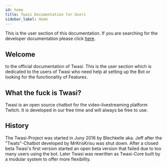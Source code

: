 ```yaml
---
id: home
title: Twasi Documentation for Users
sidebar_label: Home
---
```


This is the user section of this documentation. If you are searching for the developer documentation please click [here](/docs/home/).

## Welcome

to the official documentation of Twasi. This is the user section which is dedicated to the users of Twasi who need help at setting up the Bot or looking for the functionality of Features.

## What the fuck is Twasi?

Twasi is an open source chatbot for the video-livestreaming platform Twitch. It is developed in our free time and will always be free to use.

## History

The Twasi-Project was started in Juny 2016 by Blechkelle aka. Jeff after the "Twats"-Chatbot developed by MrKrisKrisu was shut down. After a closed beta Twasi's first version started an open beta version that failed due to too many users using the bot. Later Twasi was rewritten as Twasi-Core built by a modular system to offer more flexibility.
